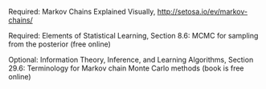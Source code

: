 Required: Markov Chains Explained Visually, http://setosa.io/ev/markov-chains/

Required: Elements of Statistical Learning, Section 8.6: MCMC for sampling from the posterior (free online)

Optional: Information Theory, Inference, and Learning Algorithms, Section 29.6: Terminology for Markov chain Monte Carlo methods (book is free online)
